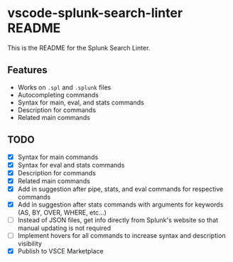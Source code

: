 # vscode-splunk-search-linter README

This is the README for the Splunk Search Linter.

## Features

- Works on `.spl` and `.splunk` files
- Autocompleting commands
- Syntax for main, eval, and stats commands
- Description for commands
- Related main commands

## TODO

- [X] Syntax for main commands
- [X] Syntax for eval and stats commands
- [X] Description for commands
- [X] Related main commands
- [X] Add in suggestion after pipe, stats, and eval commands for respective commands
- [X] Add in suggestion after stats commands with arguments for keywords (AS, BY, OVER, WHERE, etc...)
- [ ] Instead of JSON files, get info directly from Splunk's website so that manual updating is not required
- [ ] Implement hovers for all commands to increase syntax and description visibility
- [X] Publish to VSCE Marketplace
